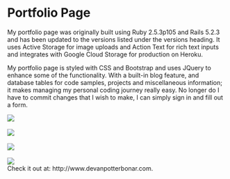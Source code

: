 # Portfolio Page

My portfolio page was originally built using Ruby 2.5.3p105 and Rails 5.2.3 and has been updated to the versions listed under the versions heading.  It uses Active Storage for image uploads and Action Text for rich text inputs and integrates with Google Cloud Storage for production on Heroku.

My portfolio page is styled with CSS and Bootstrap and uses JQuery to enhance some of the functionality. With a built-in blog feature, and database tables for code samples, projects and miscellaneous information; it makes managing my personal coding journey really easy. No longer do I have to commit changes that I wish to make, I can simply sign in and fill out a form.

<img src="https://docs.google.com/uc?id=13W1E_8Jkz-BTmQ5JgOB81w1ofX6ZBhpi" />
<br />
<br />
<img src="https://docs.google.com/uc?id=12mKnh2tkdbwmwm6w6SoqkRBRMZxfvk_N" />
<br />
<br />
<img src="https://docs.google.com/uc?id=1Ve5Frz55h2egvxssQ2QmGHLKYAUFh36_" />
<br />
<br />
<img src="https://docs.google.com/uc?id=10LHAmCD9dFkwZcP1eXpQbH1HN85PD9_L" />
<br />
Check it out at: http://www.devanpotterbonar.com.
